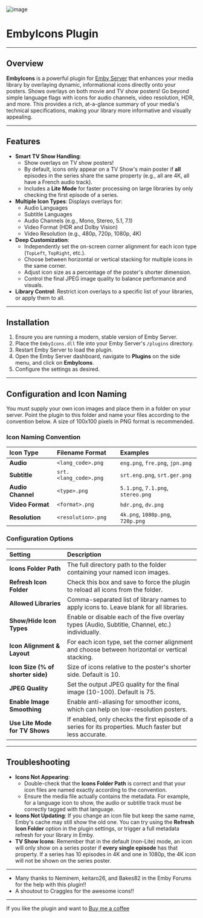![image](https://github.com/user-attachments/assets/08e70e95-d4fd-45be-b206-1d0b0922fbe1)

# EmbyIcons Plugin

---

## Overview

**EmbyIcons** is a powerful plugin for [Emby Server](https://emby.media/) that enhances your media library by overlaying dynamic, informational icons directly onto your posters. Shows overlays on both movie and TV show posters! Go beyond simple language flags with icons for audio channels, video resolution, HDR, and more. This provides a rich, at-a-glance summary of your media's technical specifications, making your library more informative and visually appealing.

---

## Features

- **Smart TV Show Handling**:
    - Show overlays on TV show posters!
    - By default, icons only appear on a TV Show's main poster if **all** episodes in the series share the same property (e.g., all are 4K, all have a French audio track).
    - Includes a **Lite Mode** for faster processing on large libraries by only checking the first episode of a series.
- **Multiple Icon Types**: Displays overlays for:
    - Audio Languages
    - Subtitle Languages
    - Audio Channels (e.g., Mono, Stereo, 5.1, 7.1)
    - Video Format (HDR and Dolby Vision)
    - Video Resolution (e.g., 480p, 720p, 1080p, 4K)
- **Deep Customization**:
    - Independently set the on-screen corner alignment for each icon type (`TopLeft`, `TopRight`, etc.).
    - Choose between horizontal or vertical stacking for multiple icons in the same corner.
    - Adjust icon size as a percentage of the poster's shorter dimension.
    - Control the final JPEG image quality to balance performance and visuals.
- **Library Control**: Restrict icon overlays to a specific list of your libraries, or apply them to all.

---

## Installation

1.  Ensure you are running a modern, stable version of Emby Server.
2.  Place the `EmbyIcons.dll` file into your Emby Server's `/plugins` directory.
3.  Restart Emby Server to load the plugin.
4.  Open the Emby Server dashboard, navigate to **Plugins** on the side menu, and click on **EmbyIcons**.
5.  Configure the settings as desired.

---

## Configuration and Icon Naming

You must supply your own icon images and place them in a folder on your server. Point the plugin to this folder and name your files according to the convention below. A size of 100x100 pixels in PNG format is recommended.

### Icon Naming Convention

| Icon Type | Filename Format | Examples |
| :--- | :--- | :--- |
| **Audio** | `<lang_code>.png` | `eng.png`, `fre.png`, `jpn.png` |
| **Subtitle** | `srt.<lang_code>.png` | `srt.eng.png`, `srt.ger.png` |
| **Audio Channel** | `<type>.png` | `5.1.png`, `7.1.png`, `stereo.png` |
| **Video Format** | `<format>.png` | `hdr.png`, `dv.png` |
| **Resolution** | `<resolution>.png`| `4k.png`, `1080p.png`, `720p.png` |

### Configuration Options

| Setting | Description |
| :--- | :--- |
| **Icons Folder Path** | The full directory path to the folder containing your named icon images. |
| **Refresh Icon Folder** | Check this box and save to force the plugin to reload all icons from the folder. |
| **Allowed Libraries** | Comma-separated list of library names to apply icons to. Leave blank for all libraries. |
| **Show/Hide Icon Types**| Enable or disable each of the five overlay types (Audio, Subtitle, Channel, etc.) individually. |
| **Icon Alignment & Layout** | For each icon type, set the corner alignment and choose between horizontal or vertical stacking. |
| **Icon Size (% of shorter side)** | Size of icons relative to the poster's shorter side. Default is 10. |
| **JPEG Quality**| Set the output JPEG quality for the final image (10-100). Default is 75. |
| **Enable Image Smoothing**| Enable anti-aliasing for smoother icons, which can help on low-resolution posters. |
| **Use Lite Mode for TV Shows** | If enabled, only checks the first episode of a series for its properties. Much faster but less accurate. |

---

## Troubleshooting

-   **Icons Not Appearing**:
    -   Double-check that the **Icons Folder Path** is correct and that your icon files are named exactly according to the convention.
    -   Ensure the media file actually contains the metadata. For example, for a language icon to show, the audio or subtitle track must be correctly tagged with that language.
-   **Icons Not Updating**: If you change an icon file but keep the same name, Emby's cache may still show the old one. You can try using the **Refresh Icon Folder** option in the plugin settings, or trigger a full metadata refresh for your library in Emby.
-   **TV Show Icons**: Remember that in the default (non-Lite) mode, an icon will only show on a series poster if **every single episode** has that property. If a series has 10 episodes in 4K and one in 1080p, the 4K icon will not be shown on the series poster.

---

-   Many thanks to Neminem, keitaro26, and Bakes82 in the Emby Forums for the help with this plugin!!
-   A shoutout to Craggles for the awesome icons!!

---

If you like the plugin and want to [Buy me a coffee](https://buymeacoffee.com/yockser)
